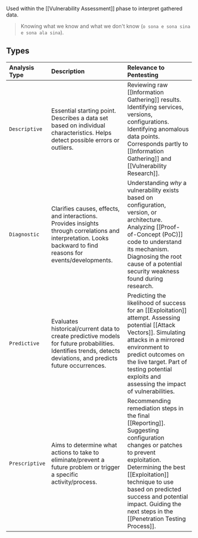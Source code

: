 Used within the [[Vulnerability Assessment]] phase to interpret gathered data.

> Knowing what we know and what we don't know (`o sona e sona sina e sona ala sina`).

## Types

| Analysis Type | Description                                                                                                                                                                                                                                                                                                                                                         | Relevance to Pentesting                                                                                                                                                                                                                                                                                                                                                      |
| :------------ | :---------------------------------------------------------------------------------------------------------------------------------------------------------------------------------------------------------------------------------------------------------------------------------------------------------------------------------------------------------------------- | :------------------------------------------------------------------------------------------------------------------------------------------------------------------------------------------------------------------------------------------------------------------------------------------------------------------------------------------------------------------------------- |
| `Descriptive` | Essential starting point. Describes a data set based on individual characteristics. Helps detect possible errors or outliers.                                                                                                                                                                                                                                                 | Reviewing raw [[Information Gathering]] results. Identifying services, versions, configurations. Identifying anomalous data points. Corresponds partly to [[Information Gathering]] and [[Vulnerability Research]].                                                                                                                                                            |
| `Diagnostic`  | Clarifies causes, effects, and interactions. Provides insights through correlations and interpretation. Looks backward to find reasons for events/developments.                                                                                                                                                                                                         | Understanding *why* a vulnerability exists based on configuration, version, or architecture. Analyzing [[Proof-of-Concept (PoC)]] code to understand its mechanism. Diagnosing the root cause of a potential security weakness found during research.                                                                                                                             |
| `Predictive`  | Evaluates historical/current data to create predictive models for future probabilities. Identifies trends, detects deviations, and predicts future occurrences.                                                                                                                                                                                                      | Predicting the likelihood of success for an [[Exploitation]] attempt. Assessing potential [[Attack Vectors]]. Simulating attacks in a mirrored environment to predict outcomes on the live target. Part of testing potential exploits and assessing the impact of vulnerabilities.                                                                                              |
| `Prescriptive`| Aims to determine what actions to take to eliminate/prevent a future problem or trigger a specific activity/process.                                                                                                                                                                                                                                                        | Recommending remediation steps in the final [[Reporting]]. Suggesting configuration changes or patches to prevent exploitation. Determining the best [[Exploitation]] technique to use based on predicted success and potential impact. Guiding the next steps in the [[Penetration Testing Process]].                                                                                | 